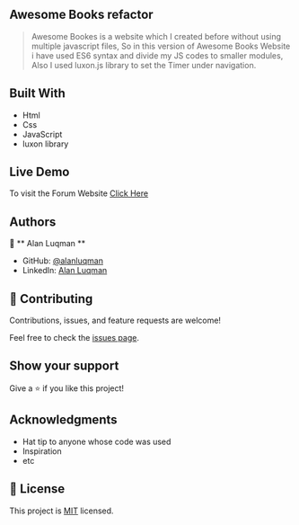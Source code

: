 ## Awesome Books refactor
> Awesome Bookes is a website which I created before without using multiple javascript files, So in this version of Awesome Books Website i have used ES6 syntax and divide my JS codes to smaller modules, Also I used luxon.js library to set the Timer under navigation.

## Built With

- Html
- Css
- JavaScript
- luxon library

## Live Demo

To visit the Forum Website [Click Here](https://alanluqman.github.io/Awesome-books-Refactor/)


## Authors

👤 ** Alan Luqman **

- GitHub: [@alanluqman](https://github.com/alanluqman)
- LinkedIn: [Alan Luqman](https://linkedin.com/in/alan-luqman-61623b17a)


## 🤝 Contributing

Contributions, issues, and feature requests are welcome!

Feel free to check the [issues page](../../issues/).

## Show your support

Give a ⭐️ if you like this project!

## Acknowledgments

- Hat tip to anyone whose code was used
- Inspiration
- etc

## 📝 License

This project is [MIT](./MIT.md) licensed.